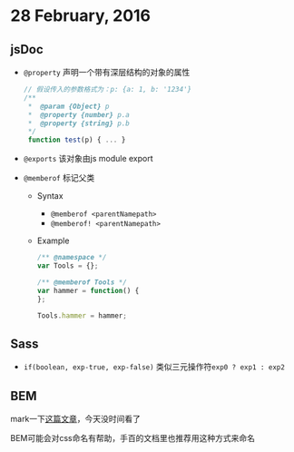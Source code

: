 # 28 February, 2016

## jsDoc

- `@property` 声明一个带有深层结构的对象的属性

	```js
	// 假设传入的参数格式为：p: {a: 1, b: '1234'}
	/**
	 *  @param {Object} p
	 *  @property {number} p.a
	 *  @property {string} p.b
	 */
	 function test(p) { ... }
	```
- `@exports` 该对象由js module export
- `@memberof` 标记父类

	- Syntax
	
		- `@memberof <parentNamepath>`
		- `@memberof! <parentNamepath>`

	- Example

		```js
		/** @namespace */
		var Tools = {};
		
		/** @memberof Tools */
		var hammer = function() {
		};
		
		Tools.hammer = hammer;
		```
	
## Sass

- `if(boolean, exp-true, exp-false)` 类似三元操作符`exp0 ? exp1 : exp2`

## BEM

mark一下[这篇文章](https://www.smashingmagazine.com/2012/04/a-new-front-end-methodology-bem/)，今天没时间看了

BEM可能会对css命名有帮助，手百的文档里也推荐用这种方式来命名